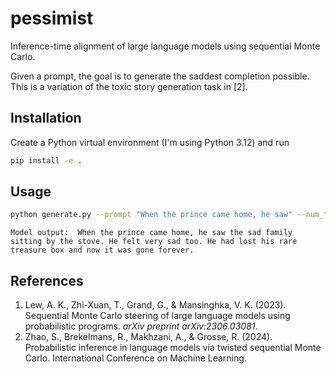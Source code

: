 # pessimist

Inference-time alignment of large language models using sequential Monte Carlo.

Given a prompt, the goal is to generate the saddest completion possible. This is a variation of the toxic story generation task in [2].

## Installation

Create a Python virtual environment (I'm using Python 3.12) and run

```bash
pip install -e .
```

## Usage

```bash
python generate.py --prompt "When the prince came home, he saw" --num_tokens 30 --seed 15
```

```plaintext
Model output:  When the prince came home, he saw the sad family sitting by the stove. He felt very sad too. He had lost his rare treasure box and now it was gone forever.
```

## References

1.  Lew, A. K., Zhi-Xuan, T., Grand, G., & Mansinghka, V. K. (2023). Sequential Monte Carlo steering of large language models using probabilistic programs. _arXiv preprint arXiv:2306.03081_.
2.  Zhao, S., Brekelmans, R., Makhzani, A., & Grosse, R. (2024). Probabilistic inference in language models via twisted sequential Monte Carlo. International Conference on Machine Learning.
